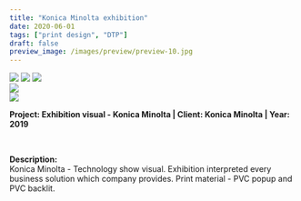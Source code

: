 ```yaml
---
title: "Konica Minolta exhibition"
date: 2020-06-01
tags: ["print design", "DTP"]
draft: false
preview_image: /images/preview/preview-10.jpg
---
```




<div class="col-adapt-single col">


<img class="my-2" src = "/images/print-design-dtp-konica-minolta/content-print-design-dtp-konica-minolta-1.jpg">

<img class="my-2" src = "/images/print-design-dtp-konica-minolta/content-print-design-dtp-konica-minolta-2.jpg">

<img class="my-2" src = "/images/print-design-dtp-konica-minolta/content-print-design-dtp-konica-minolta-3.jpg">


<div class="row-adapt-double row" style="margin: 0 !important;">
<div class="col mr-2" style="padding: 0 !important;">
<img class="my-2" src = "/images/print-design-dtp-konica-minolta/content-print-design-dtp-konica-minolta-4.jpg">
</div>
<div class="col ml-2" style="padding: 0 !important;">
<img class="my-2" src = "/images/print-design-dtp-konica-minolta/content-print-design-dtp-konica-minolta-5.jpg">
</div>
</div>


</div>


<div class="col-adapt-single col" style="margin-bottom: 5rem !important;">

	
**Project: Exhibition visual - Konica Minolta | Client: Konica Minolta | Year: 2019**

<br>

**Description:**
<br>
Konica Minolta - Technology show visual. Exhibition interpreted every business solution which company provides. Print material - PVC popup and PVC backlit.

</div>


